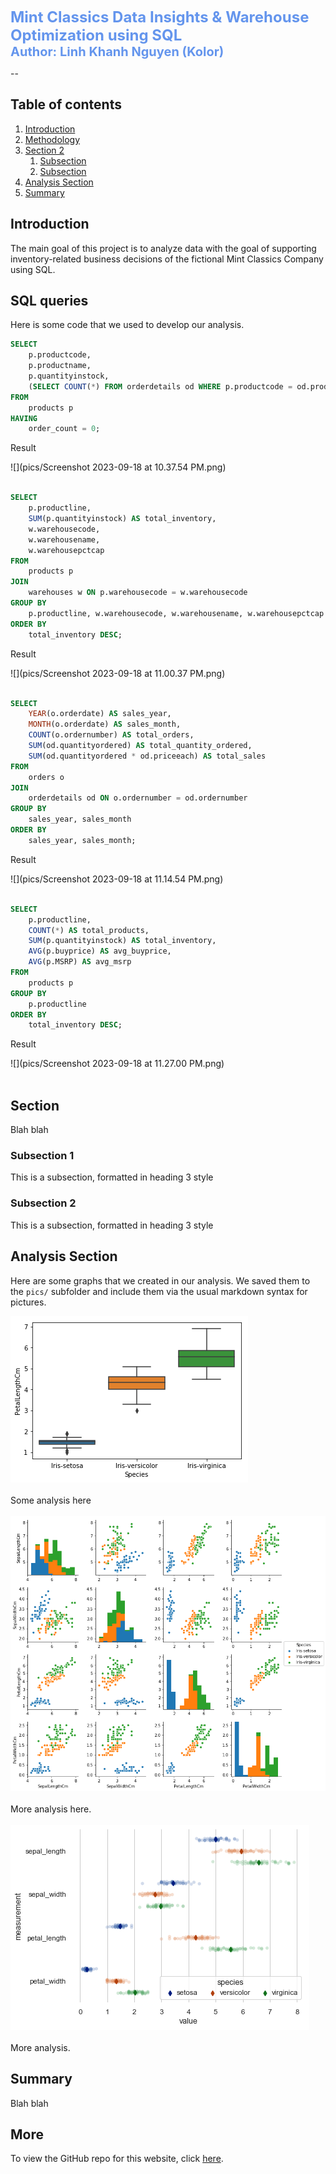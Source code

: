 <span style="color:#6495ED; font-size:24px; font-weight:bold;">Mint Classics Data Insights & Warehouse Optimization using SQL</span> <br>
<span style="color:#6495ED; font-size:20px; font-weight:bold;">Author: Linh Khanh Nguyen (Kolor)</span>

--

## Table of contents
1. [Introduction](#introduction)
2. [Methodology](#meth)
3. [Section 2](#section2)
    1. [Subsection](#subsec2-1)
    2. [Subsection](#subsec2-2)
4. [Analysis Section](#section3)
5. [Summary](#summary)

## Introduction  <a name="introduction"></a>

The main goal of this project is to analyze data with the goal of supporting inventory-related business decisions of the fictional Mint Classics Company using SQL. 

## SQL queries <a name="meth"></a>

Here is some code that we used to develop our analysis. 
 
```sql
SELECT
    p.productcode,
    p.productname,
    p.quantityinstock,
    (SELECT COUNT(*) FROM orderdetails od WHERE p.productcode = od.productcode) AS order_count
FROM
    products p
HAVING
    order_count = 0;
```
Result

![](pics/Screenshot 2023-09-18 at 10.37.54 PM.png)
<br><br>

```sql
SELECT
    p.productline,
    SUM(p.quantityinstock) AS total_inventory,
    w.warehousecode,
    w.warehousename,
    w.warehousepctcap
FROM
    products p
JOIN
    warehouses w ON p.warehousecode = w.warehousecode
GROUP BY
    p.productline, w.warehousecode, w.warehousename, w.warehousepctcap
ORDER BY
    total_inventory DESC;
```
Result

![](pics/Screenshot 2023-09-18 at 11.00.37 PM.png)
<br><br>

```sql
SELECT
    YEAR(o.orderdate) AS sales_year,
    MONTH(o.orderdate) AS sales_month,
    COUNT(o.ordernumber) AS total_orders,
    SUM(od.quantityordered) AS total_quantity_ordered,
    SUM(od.quantityordered * od.priceeach) AS total_sales
FROM
    orders o
JOIN
    orderdetails od ON o.ordernumber = od.ordernumber
GROUP BY
    sales_year, sales_month
ORDER BY
    sales_year, sales_month;
```
Result

![](pics/Screenshot 2023-09-18 at 11.14.54 PM.png)
<br><br>

```sql
SELECT
    p.productline,
    COUNT(*) AS total_products,
    SUM(p.quantityinstock) AS total_inventory,
    AVG(p.buyprice) AS avg_buyprice,
    AVG(p.MSRP) AS avg_msrp
FROM
    products p
GROUP BY
    p.productline
ORDER BY
    total_inventory DESC;
```
Result

![](pics/Screenshot 2023-09-18 at 11.27.00 PM.png)
<br><br>
## Section <a name="section2"></a>
Blah blah

### Subsection 1 <a name="subsec2-1"></a>
This is a subsection, formatted in heading 3 style

### Subsection 2 <a name="subsec2-2"></a>
This is a subsection, formatted in heading 3 style

## Analysis Section <a name="section3"></a>

Here are some graphs that we created in our analysis. We saved them to the `pics/` subfolder and include them via the usual markdown syntax for pictures.

![](pics/plot1.png)
<br><br>
Some analysis here
<br><br>
![](pics/plot2.png)
<br><br>
More analysis here.
<br><br>
![](pics/plot3.png)
<br><br>
More analysis.

## Summary <a name="summary"></a>

Blah blah

## More 

To view the GitHub repo for this website, click [here](https://github.com/WilliamRoth82/BozandtheBozzers).
